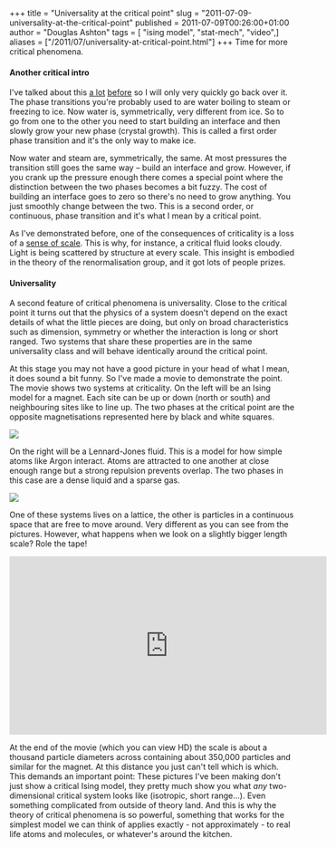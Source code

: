 +++
title = "Universality at the critical point"
slug = "2011-07-09-universality-at-the-critical-point"
published = 2011-07-09T00:26:00+01:00
author = "Douglas Ashton"
tags = [ "ising model", "stat-mech", "video",]
aliases = ["/2011/07/universality-at-critical-point.html"]
+++
Time for more critical phenomena.  

#### Another critical intro

I've talked about this [a
lot](/2009/05/critical-point.html)
[before](/2009/08/biological-membranes.html)
so I will only very quickly go back over it. The phase transitions
you're probably used to are water boiling to steam or freezing to ice.
Now water is, symmetrically, very different from ice. So to go from one
to the other you need to start building an interface and then slowly
grow your new phase (crystal growth). This is called a first order phase
transition and it's the only way to make ice.  
  
Now water and steam are, symmetrically, the same. At most pressures the
transition still goes the same way – build an interface and grow.
However, if you crank up the pressure enough there comes a special point
where the distinction between the two phases becomes a bit fuzzy. The
cost of building an interface goes to zero so there's no need to grow
anything. You just smoothly change between the two. This is a second
order, or continuous, phase transition and it's what I mean by a
critical point.  
  
As I've demonstrated before, one of the consequences of criticality is a
loss of a [sense of scale](http://www.youtube.com/watch?v=fi-g2ET97W8).
This is why, for instance, a critical fluid looks cloudy. Light is being
scattered by structure at every scale. This insight is embodied in the
theory of the renormalisation group, and it got lots of people prizes.  

#### Universality

A second feature of critical phenomena is universality. Close to the
critical point it turns out that the physics of a system doesn't depend
on the exact details of what the little pieces are doing, but only on
broad characteristics such as dimension, symmetry or whether the
interaction is long or short ranged. Two systems that share these
properties are in the same universality class and will behave
identically around the critical point.  
  
At this stage you may not have a good picture in your head of what I
mean, it does sound a bit funny. So I've made a movie to demonstrate the
point. The movie shows two systems at criticality. On the left will be
an Ising model for a magnet. Each site can be up or down (north or
south) and neighbouring sites like to line up. The two phases at the
critical point are the opposite magnetisations represented here by black
and white squares.  

[![](/images/thumbnails/2011-07-09-universality-at-the-critical-point-ising_uni.png)](/images/2011-07-09-universality-at-the-critical-point-ising_uni.png)

On the right will be a Lennard-Jones fluid. This is a model for how
simple atoms like Argon interact. Atoms are attracted to one another at
close enough range but a strong repulsion prevents overlap. The two
phases in this case are a dense liquid and a sparse gas.  

[![](/images/thumbnails/2011-07-09-universality-at-the-critical-point-lennard_uni.png)](/images/2011-07-09-universality-at-the-critical-point-lennard_uni.png)

  
One of these systems lives on a lattice, the other is particles in a
continuous space that are free to move around. Very different as you can
see from the pictures. However, what happens when we look on a slightly
bigger length scale? Role the tape!  

<iframe width="560" height="315" src="https://www.youtube.com/embed/Kd4UvhUsBAU" title="YouTube video player" frameborder="0" allow="accelerometer; autoplay; clipboard-write; encrypted-media; gyroscope; picture-in-picture" allowfullscreen></iframe>
  
At the end of the movie (which you can view HD) the scale is about a
thousand particle diameters across containing about 350,000 particles
and similar for the magnet. At this distance you just can't tell which
is which. This demands an important point: These pictures I've been
making don't just show a critical Ising model, they pretty much show you
what *any* two-dimensional critical system looks like (isotropic, short
range...). Even something complicated from outside of theory land. And
this is why the theory of critical phenomena is so powerful, something
that works for the simplest model we can think of applies exactly - not
approximately - to real life atoms and molecules, or whatever's around
the kitchen.
